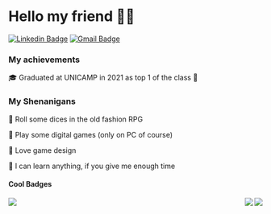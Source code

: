 # Hello my friend 👋👀

[![Linkedin Badge](https://img.shields.io/badge/-LinkedIn-blue?style=flat-square&logo=Linkedin&logoColor=white&link=https://www.linkedin.com/in/andre-sacilotto-5a31b6168/)](https://www.linkedin.com/in/andre-sacilotto-5a31b6168/)
[![Gmail Badge](https://img.shields.io/badge/-Gmail-red?style=flat-square&logo=Gmail&logoColor=white&link=mailto:andre.sacilotto.dev@gmail.com)](mailto:andre.sacilotto.dev@gmail.com)



### My achievements

🎓 Graduated at UNICAMP in 2021 as top 1 of the class 🤔

### My Shenanigans

🎲 Roll some dices in the old fashion RPG

👾 Play some digital games (only on PC of course)

🎯 Love game design

🧠 I can learn anything, if you give me enough time

#### Cool Badges

<a href="https://github.com/AndreSacilotto">
  
  <img align="center" src="https://github-readme-stats.vercel.app/api/top-langs/?username=AndreSacilotto&layout=demo&langs_count=8&hide_border=true&hide=php,css, html,scss&theme=onedark" />

  <img align="right" src="https://github-readme-stats.vercel.app/api?username=AndreSacilotto&show_icons=true&include_all_commits=true&count_private=true&hide_border=true&theme=onedark" />

</a>
<a href="https://github.com/AndreSacilotto">
	<img align="right"src="https://github-readme-streak-stats.herokuapp.com/?user=AndreSacilotto&hide_border=true&theme=onedark" />
</a>
